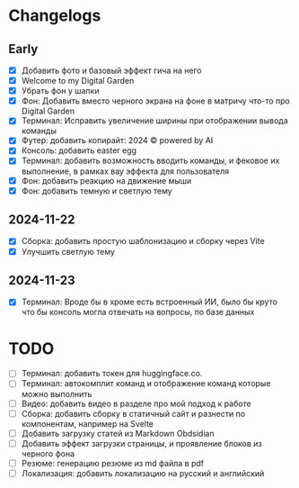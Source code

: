 # Changelogs

## Early
- [x] Добавить фото и базовый эффект гича на него
- [x] Welcome to my Digital Garden
- [x] Убрать фон у шапки
- [x] Фон: Добавить вместо черного экрана на фоне в матричу что-то про Digital Garden
- [x] Терминал: Исправить увеличение ширины при отображении вывода команды
- [x] Футер: добавить копирайт: 2024 © powered by AI
- [x] Консоль: добавить easter egg
- [x] Терминал: добавить возможность вводить команды, и фековое их выполнение, в рамках вау эффекта для пользователя
- [x] Фон: добавить реакцию на движение мыши
- [x] Фон: добавить темную и светлую тему

## 2024-11-22
- [x] Сборка: добавить простую шаблонизацию и сборку через Vite
- [x] Улучшить светлую тему

## 2024-11-23
- [x] Терминал: Вроде бы в хроме есть встроенный ИИ, было бы круто что бы консоль могла отвечать на вопросы, по базе данных

# TODO
- [ ] Терминал: добавить токен для huggingface.co.
- [ ] Терминал: автокомплит команд и отображение команд которые можно выполнить
- [ ] Видео: добавить видео в разделе про мой подход к работе
- [ ] Сборка: добавить сборку в статичный сайт и разнести по компонентам, например на Svelte
- [ ] Добавить загрузку статей из Markdown Obdsidian
- [ ] Добавить эффект загрузки страницы, и проявление блоков из черного фона
- [ ] Резюме: генерацию резюме из md файла в pdf
- [ ] Локализация: добавить локализацию на русский и английский
